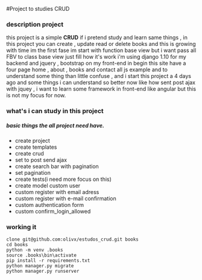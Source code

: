 
#Project to studies CRUD

### description project
this project is a simple **CRUD**  if i pretend study and learn same things , in this project you can create , update read or delete
books and this is growing with time im the first fase im start with function base view but i want pass all FBV to class base view
just fill how it's work i'm using django 1.10 for my backend and jquery , bootstrap on my front-end in begin this site have a four
page home , about , books and contact all js example and to understand some thing than little confuse , and i start this project
a 4 days ago and some things i can understand so better now like how sent post ajax with jquey , i want to learn some framework
in front-end like angular but this is not my focus for now.

### what's i can study in this project
##### basic things the all project need have.
- create project
- create templates
- create crud
- set to post send ajax
- create search bar with pagination
- set pagination
- create tests(i need more focus on this)
- create model custom user
- custom register with email adress
- custom register with e-mail confirmation
- custom authentication form
- custom confirm_login_allowed



### working it
```
clone git@github.com:olivx/estudos_crud.git books
cd books
python -m venv .books
source .books\bin\activate
pip install -r requirements.txt
python manager.py migrate
python manager.py runserver
```





